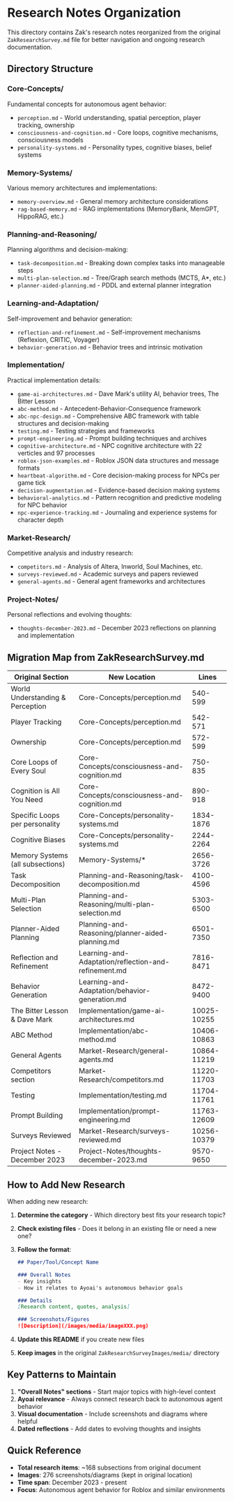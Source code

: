 # Research Notes Organization

This directory contains Zak's research notes reorganized from the original `ZakResearchSurvey.md` file for better navigation and ongoing research documentation.

## Directory Structure

### Core-Concepts/
Fundamental concepts for autonomous agent behavior:
- `perception.md` - World understanding, spatial perception, player tracking, ownership
- `consciousness-and-cognition.md` - Core loops, cognitive mechanisms, consciousness models
- `personality-systems.md` - Personality types, cognitive biases, belief systems

### Memory-Systems/
Various memory architectures and implementations:
- `memory-overview.md` - General memory architecture considerations
- `rag-based-memory.md` - RAG implementations (MemoryBank, MemGPT, HippoRAG, etc.)

### Planning-and-Reasoning/
Planning algorithms and decision-making:
- `task-decomposition.md` - Breaking down complex tasks into manageable steps
- `multi-plan-selection.md` - Tree/Graph search methods (MCTS, A*, etc.)
- `planner-aided-planning.md` - PDDL and external planner integration

### Learning-and-Adaptation/
Self-improvement and behavior generation:
- `reflection-and-refinement.md` - Self-improvement mechanisms (Reflexion, CRITIC, Voyager)
- `behavior-generation.md` - Behavior trees and intrinsic motivation

### Implementation/
Practical implementation details:
- `game-ai-architectures.md` - Dave Mark's utility AI, behavior trees, The Bitter Lesson
- `abc-method.md` - Antecedent-Behavior-Consequence framework
- `abc-npc-design.md` - Comprehensive ABC framework with table structures and decision-making
- `testing.md` - Testing strategies and frameworks
- `prompt-engineering.md` - Prompt building techniques and archives
- `cognitive-architecture.md` - NPC cognitive architecture with 22 verticles and 97 processes
- `roblox-json-examples.md` - Roblox JSON data structures and message formats
- `heartbeat-algorithm.md` - Core decision-making process for NPCs per game tick
- `decision-augmentation.md` - Evidence-based decision making systems
- `behavioral-analytics.md` - Pattern recognition and predictive modeling for NPC behavior
- `npc-experience-tracking.md` - Journaling and experience systems for character depth

### Market-Research/
Competitive analysis and industry research:
- `competitors.md` - Analysis of Altera, Inworld, Soul Machines, etc.
- `surveys-reviewed.md` - Academic surveys and papers reviewed
- `general-agents.md` - General agent frameworks and architectures

### Project-Notes/
Personal reflections and evolving thoughts:
- `thoughts-december-2023.md` - December 2023 reflections on planning and implementation

## Migration Map from ZakResearchSurvey.md

| Original Section | New Location | Lines |
|-----------------|--------------|-------|
| World Understanding & Perception | Core-Concepts/perception.md | 540-599 |
| Player Tracking | Core-Concepts/perception.md | 542-571 |
| Ownership | Core-Concepts/perception.md | 572-599 |
| Core Loops of Every Soul | Core-Concepts/consciousness-and-cognition.md | 750-835 |
| Cognition is All You Need | Core-Concepts/consciousness-and-cognition.md | 890-918 |
| Specific Loops per personality | Core-Concepts/personality-systems.md | 1834-1876 |
| Cognitive Biases | Core-Concepts/personality-systems.md | 2244-2264 |
| Memory Systems (all subsections) | Memory-Systems/* | 2656-3726 |
| Task Decomposition | Planning-and-Reasoning/task-decomposition.md | 4100-4596 |
| Multi-Plan Selection | Planning-and-Reasoning/multi-plan-selection.md | 5303-6500 |
| Planner-Aided Planning | Planning-and-Reasoning/planner-aided-planning.md | 6501-7350 |
| Reflection and Refinement | Learning-and-Adaptation/reflection-and-refinement.md | 7816-8471 |
| Behavior Generation | Learning-and-Adaptation/behavior-generation.md | 8472-9400 |
| The Bitter Lesson & Dave Mark | Implementation/game-ai-architectures.md | 10025-10255 |
| ABC Method | Implementation/abc-method.md | 10406-10863 |
| General Agents | Market-Research/general-agents.md | 10864-11219 |
| Competitors section | Market-Research/competitors.md | 11220-11703 |
| Testing | Implementation/testing.md | 11704-11761 |
| Prompt Building | Implementation/prompt-engineering.md | 11763-12609 |
| Surveys Reviewed | Market-Research/surveys-reviewed.md | 10256-10379 |
| Project Notes - December 2023 | Project-Notes/thoughts-december-2023.md | 9570-9650 |

## How to Add New Research

When adding new research:

1. **Determine the category** - Which directory best fits your research topic?
2. **Check existing files** - Does it belong in an existing file or need a new one?
3. **Follow the format**:
   ```markdown
   ## Paper/Tool/Concept Name
   
   ### Overall Notes
   - Key insights
   - How it relates to Ayoai's autonomous behavior goals
   
   ### Details
   [Research content, quotes, analysis]
   
   ### Screenshots/Figures
   ![Description](/images/media/imageXXX.png)
   ```

4. **Update this README** if you create new files
5. **Keep images** in the original `ZakResearchSurveyImages/media/` directory

## Key Patterns to Maintain

1. **"Overall Notes" sections** - Start major topics with high-level context
2. **Ayoai relevance** - Always connect research back to autonomous agent behavior
3. **Visual documentation** - Include screenshots and diagrams where helpful
4. **Dated reflections** - Add dates to evolving thoughts and insights

## Quick Reference

- **Total research items**: ~168 subsections from original document
- **Images**: 276 screenshots/diagrams (kept in original location)
- **Time span**: December 2023 - present
- **Focus**: Autonomous agent behavior for Roblox and similar environments